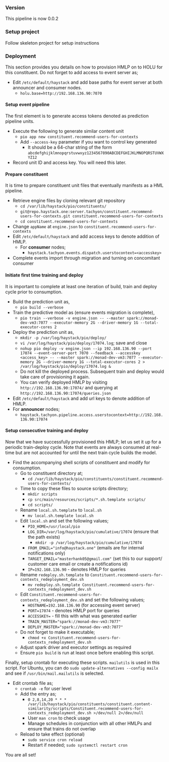 ### Version
This pipeline is now 0.0.2

### Setup project

Follow skeleton project for setup instructions

### Deployment

This section provides you details on how to provision HMLP on to HOLU for this constituent. Do not forget to add access to event server as;

- Edit `/etc/default/haystack` and add base paths for event server at both announcer and consumer nodes.
    - `holu.base=http://192.168.136.90:7070`

#### Setup event pipeline
The first element is to generate access tokens denoted as prediction pipeline units.

- Execute the following to generate similar content unit
    - `pio app new constituent.recommend-users-for-contexts`
    - Add `--access-key` parameter if you want to control key generated
        - It should be a 64-char string of the form `abcdefghijklmnopqrstuvwxyz1234567890ABCDEFGHIJKLMNOPQRSTUVWXYZ12`
- Record unit ID and access key. You will need this later.

#### Prepare constituent
It is time to prepare constituent unit files that eventually manifests as a HML pipeline.

- Retrieve engine files by cloning relevant git repository
    - `cd /var/lib/haystack/pio/constituents/`
    -  `git@repo.haystack.one:server.tachyon/constituent.recommend-users-for-contexts.git constituent.recommend-users-for-contexts`
    - `cd constituent.recommend-users-for-contexts`
- Change `appName` at `engine.json` to `constituent.recommend-users-for-contexts`
- Edit `/etc/default/haystack` and add access keys to denote addition of HMLP.
    - For **consumer** nodes;
        - `haystack.tachyon.events.dispatch.userstocontext=<accesskey>`
- Complete events import through migration and turning on concomitant consumer

#### Initiate first time training and deploy
It is important to complete at least one iteration of build, train and deploy cycle prior to consumption.

- Build the prediction unit as,
    - `pio build --verbose`
- Train the predictive model as (ensure events migration is complete),
    - `pio train --verbose -v engine.json -- --master spark://monad-dev-vm3:7077 --executor-memory 2G --driver-memory 1G --total-executor-cores 2`
- Deploy the prediction unit as,
    - `mkdir -p /var/log/haystack/pio/deploy/`
    - `vi /var/log/haystack/pio/deploy/17074.log`; save and close
    - `nohup pio deploy -v engine.json --ip 192.168.136.90 --port 17074 --event-server-port 7070 --feedback --accesskey <access_key> -- --master spark://monad-dev-vm3:7077 --executor-memory 2G --driver-memory 1G --total-executor-cores 2 > /var/log/haystack/pio/deploy/17074.log &`
    - Do not kill the deployed process. Subsequent train and deploy would take care of provisioning it again.
    - You can verify deployed HMLP by visiting `http://192.168.136.90:17074/` and querying at `http://192.168.136.90:17074/queries.json `
- Edit `/etc/default/haystack` and add url keys to denote addition of HMLP.
- For **announcer** nodes;
    - `haystack.tachyon.pipeline.access.userstocontext=http://192.168.136.90:17074`

#### Setup consecutive training and deploy
Now that we have successfully provisioned this HMLP; let us set it up for a periodic train-deploy cycle. Note that events are always consumed at real-time but are not accounted for until the next train cycle builds the model.

- Find the accompanying shell scripts of constituent and modify for consumption.
    - Go to constituent directory at;
        - `cd /var/lib/haystack/pio/constituents/constituent.recommend-users-for-contexts/`
    - Time to copy these files to source scripts directory;
        - `mkdir scripts`
        - `cp src/main/resources/scripts/*.sh.template scripts/`
        - `cd scripts/`
    - Rename `local.sh.template` to `local.sh`
        - `mv local.sh.template local.sh`
    - Edit `local.sh` and set the following values;
        - `PIO_HOME=/usr/local/pio`
        - `LOG_DIR=/var/log/haystack/pio/cumulative/17074` (ensure that the path exists)
            - `mkdir -p /var/log/haystack/pio/cumulative/17074`
        - `FROM_EMAIL="info@haystack.one"` (emails are for internal notifications only)
        - `TARGET_EMAIL="masterhank05@gmail.com"` (set this to our support/ customer care email or create a notifications id)
        - `IP=192.168.136.90` - denotes HMLP for queries
    - Rename `redeploy.sh.template` to `Constituent.recommend-users-for-contexts_redeployment_dev.sh`
        - `mv redeploy.sh.template Constituent.recommend-users-for-contexts_redeployment_dev.sh`
    - Edit `Constituent.recommend-users-for-contexts_redeployment_dev.sh` and set the following values;
        - `HOSTNAME=192.168.136.90` (for accessing event server)
        - `PORT=17074` - denotes HMLP port for queries
        - `ACCESSKEY=` - fill this with what was generated earlier
        - `TRAIN_MASTER="spark://monad-dev-vm3:7077"`
        - `DEPLOY_MASTER="spark://monad-dev-vm3:7077"`
    - Do not forget to make it executable;
        - `chmod +x Constituent.recommend-users-for-contexts_redeployment_dev.sh `
    - Adjust spark driver and executor settings as required
    - Ensure `pio build` is run at least once before enabling this script.

Finally, setup crontab for executing these scripts. `mailutils` is used in this script. For Ubuntu, you can do `sudo update-alternatives --config mailx` and see if `/usr/bin/mail.mailutils` is selected.

- Edit crontab file as;
    - `crontab -e` for user level
    - Add the entry as;
        - `0 2,8,14,20 * * * /var/lib/haystack/pio/constituents/constituent.content-similarity/scripts/Constituent.recommend-users-for-contexts_redeployment_dev.sh >/dev/null 2>/dev/null`
        - User `man cron` to check usage
        - Manage schedules in conjunction with all other HMLPs and ensure that trains do not overlap
    - Reload to take effect (optional)
        - `sudo service cron reload`
        - Restart if needed; `sudo systemctl restart cron`

You are all set!
